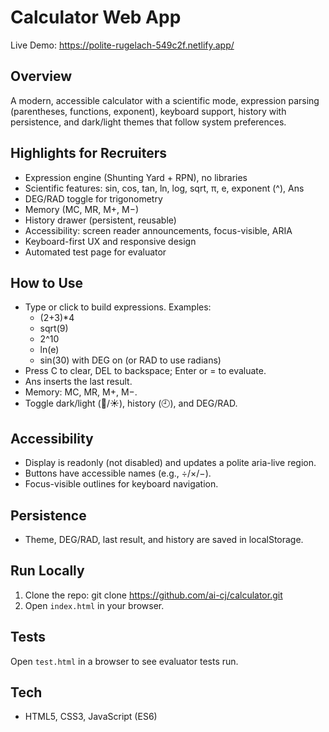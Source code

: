 # Calculator Web App

Live Demo: https://polite-rugelach-549c2f.netlify.app/

## Overview

A modern, accessible calculator with a scientific mode, expression parsing (parentheses, functions, exponent), keyboard support, history with persistence, and dark/light themes that follow system preferences.

## Highlights for Recruiters

- Expression engine (Shunting Yard + RPN), no libraries
- Scientific features: sin, cos, tan, ln, log, sqrt, π, e, exponent (^), Ans
- DEG/RAD toggle for trigonometry
- Memory (MC, MR, M+, M−)
- History drawer (persistent, reusable)
- Accessibility: screen reader announcements, focus-visible, ARIA
- Keyboard-first UX and responsive design
- Automated test page for evaluator

## How to Use

- Type or click to build expressions. Examples:
  - (2+3)*4
  - sqrt(9)
  - 2^10
  - ln(e)
  - sin(30) with DEG on (or RAD to use radians)
- Press C to clear, DEL to backspace; Enter or = to evaluate.
- Ans inserts the last result.
- Memory: MC, MR, M+, M−.
- Toggle dark/light (🌙/☀️), history (🕘), and DEG/RAD.

## Accessibility

- Display is readonly (not disabled) and updates a polite aria-live region.
- Buttons have accessible names (e.g., ÷/×/−).
- Focus-visible outlines for keyboard navigation.

## Persistence

- Theme, DEG/RAD, last result, and history are saved in localStorage.

## Run Locally

1. Clone the repo:
   git clone https://github.com/ai-cj/calculator.git
2. Open `index.html` in your browser.

## Tests

Open `test.html` in a browser to see evaluator tests run.

## Tech

- HTML5, CSS3, JavaScript (ES6)